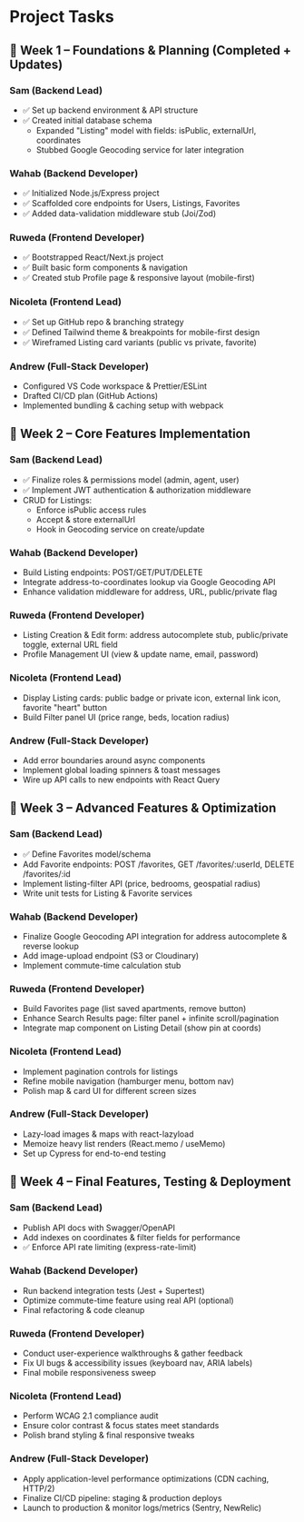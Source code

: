 # Project Tasks

## 📅 Week 1 – Foundations & Planning (Completed + Updates)

### Sam (Backend Lead)
- ✅ Set up backend environment & API structure
- ✅ Created initial database schema
  - Expanded "Listing" model with fields: isPublic, externalUrl, coordinates
  - Stubbed Google Geocoding service for later integration

### Wahab (Backend Developer)
- ✅ Initialized Node.js/Express project
- ✅ Scaffolded core endpoints for Users, Listings, Favorites
- ✅ Added data-validation middleware stub (Joi/Zod)

### Ruweda (Frontend Developer)
- ✅ Bootstrapped React/Next.js project
- ✅ Built basic form components & navigation
- ✅ Created stub Profile page & responsive layout (mobile-first)

### Nicoleta (Frontend Lead)
- ✅ Set up GitHub repo & branching strategy
- ✅ Defined Tailwind theme & breakpoints for mobile-first design
- ✅ Wireframed Listing card variants (public vs private, favorite)

### Andrew (Full-Stack Developer)
- Configured VS Code workspace & Prettier/ESLint
- Drafted CI/CD plan (GitHub Actions)
- Implemented bundling & caching setup with webpack

## 📅 Week 2 – Core Features Implementation

### Sam (Backend Lead)
- ✅ Finalize roles & permissions model (admin, agent, user)
- ✅ Implement JWT authentication & authorization middleware
- CRUD for Listings:
  - Enforce isPublic access rules
  - Accept & store externalUrl
  - Hook in Geocoding service on create/update

### Wahab (Backend Developer)
- Build Listing endpoints: POST/GET/PUT/DELETE
- Integrate address-to-coordinates lookup via Google Geocoding API
- Enhance validation middleware for address, URL, public/private flag

### Ruweda (Frontend Developer)
- Listing Creation & Edit form: address autocomplete stub, public/private toggle, external URL field
- Profile Management UI (view & update name, email, password)

### Nicoleta (Frontend Lead)
- Display Listing cards: public badge or private icon, external link icon, favorite "heart" button
- Build Filter panel UI (price range, beds, location radius)

### Andrew (Full-Stack Developer)
- Add error boundaries around async components
- Implement global loading spinners & toast messages
- Wire up API calls to new endpoints with React Query

## 📅 Week 3 – Advanced Features & Optimization

### Sam (Backend Lead)
- ✅ Define Favorites model/schema
- Add Favorite endpoints: POST /favorites, GET /favorites/:userId, DELETE /favorites/:id
- Implement listing-filter API (price, bedrooms, geospatial radius)
- Write unit tests for Listing & Favorite services

### Wahab (Backend Developer)
- Finalize Google Geocoding API integration for address autocomplete & reverse lookup
- Add image-upload endpoint (S3 or Cloudinary)
- Implement commute-time calculation stub

### Ruweda (Frontend Developer)
- Build Favorites page (list saved apartments, remove button)
- Enhance Search Results page: filter panel + infinite scroll/pagination
- Integrate map component on Listing Detail (show pin at coords)

### Nicoleta (Frontend Lead)
- Implement pagination controls for listings
- Refine mobile navigation (hamburger menu, bottom nav)
- Polish map & card UI for different screen sizes

### Andrew (Full-Stack Developer)
- Lazy-load images & maps with react-lazyload
- Memoize heavy list renders (React.memo / useMemo)
- Set up Cypress for end-to-end testing

## 📅 Week 4 – Final Features, Testing & Deployment

### Sam (Backend Lead)
- Publish API docs with Swagger/OpenAPI
- Add indexes on coordinates & filter fields for performance
- ✅ Enforce API rate limiting (express-rate-limit)

### Wahab (Backend Developer)
- Run backend integration tests (Jest + Supertest)
- Optimize commute-time feature using real API (optional)
- Final refactoring & code cleanup

### Ruweda (Frontend Developer)
- Conduct user-experience walkthroughs & gather feedback
- Fix UI bugs & accessibility issues (keyboard nav, ARIA labels)
- Final mobile responsiveness sweep

### Nicoleta (Frontend Lead)
- Perform WCAG 2.1 compliance audit
- Ensure color contrast & focus states meet standards
- Polish brand styling & final responsive tweaks

### Andrew (Full-Stack Developer)
- Apply application-level performance optimizations (CDN caching, HTTP/2)
- Finalize CI/CD pipeline: staging & production deploys
- Launch to production & monitor logs/metrics (Sentry, NewRelic) 